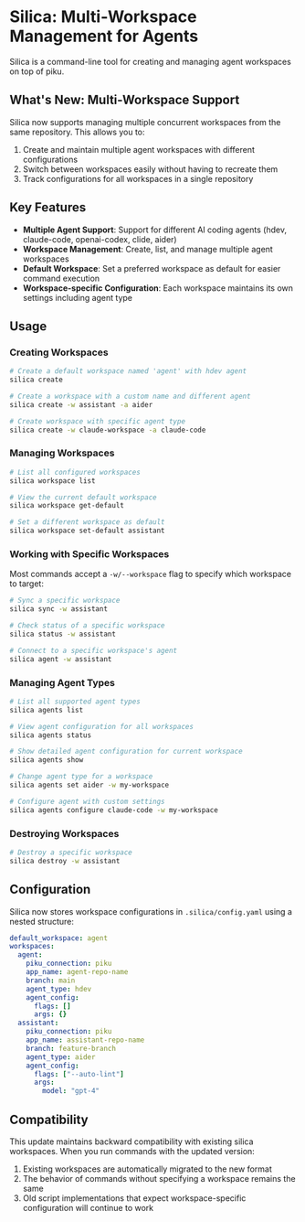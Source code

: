 # Silica: Multi-Workspace Management for Agents

Silica is a command-line tool for creating and managing agent workspaces on top of piku.

## What's New: Multi-Workspace Support

Silica now supports managing multiple concurrent workspaces from the same repository. This allows you to:

1. Create and maintain multiple agent workspaces with different configurations
2. Switch between workspaces easily without having to recreate them
3. Track configurations for all workspaces in a single repository

## Key Features

- **Multiple Agent Support**: Support for different AI coding agents (hdev, claude-code, openai-codex, clide, aider)
- **Workspace Management**: Create, list, and manage multiple agent workspaces
- **Default Workspace**: Set a preferred workspace as default for easier command execution
- **Workspace-specific Configuration**: Each workspace maintains its own settings including agent type

## Usage

### Creating Workspaces

```bash
# Create a default workspace named 'agent' with hdev agent
silica create

# Create a workspace with a custom name and different agent
silica create -w assistant -a aider

# Create workspace with specific agent type
silica create -w claude-workspace -a claude-code
```

### Managing Workspaces

```bash
# List all configured workspaces
silica workspace list

# View the current default workspace
silica workspace get-default

# Set a different workspace as default
silica workspace set-default assistant
```

### Working with Specific Workspaces

Most commands accept a `-w/--workspace` flag to specify which workspace to target:

```bash
# Sync a specific workspace
silica sync -w assistant

# Check status of a specific workspace
silica status -w assistant

# Connect to a specific workspace's agent
silica agent -w assistant
```

### Managing Agent Types

```bash
# List all supported agent types
silica agents list

# View agent configuration for all workspaces
silica agents status

# Show detailed agent configuration for current workspace
silica agents show

# Change agent type for a workspace
silica agents set aider -w my-workspace

# Configure agent with custom settings
silica agents configure claude-code -w my-workspace
```

### Destroying Workspaces

```bash
# Destroy a specific workspace
silica destroy -w assistant
```

## Configuration

Silica now stores workspace configurations in `.silica/config.yaml` using a nested structure:

```yaml
default_workspace: agent
workspaces:
  agent:
    piku_connection: piku
    app_name: agent-repo-name
    branch: main
    agent_type: hdev
    agent_config:
      flags: []
      args: {}
  assistant:
    piku_connection: piku
    app_name: assistant-repo-name
    branch: feature-branch
    agent_type: aider
    agent_config:
      flags: ["--auto-lint"]
      args:
        model: "gpt-4"
```

## Compatibility

This update maintains backward compatibility with existing silica workspaces. When you run commands with the updated version:

1. Existing workspaces are automatically migrated to the new format
2. The behavior of commands without specifying a workspace remains the same
3. Old script implementations that expect workspace-specific configuration will continue to work
